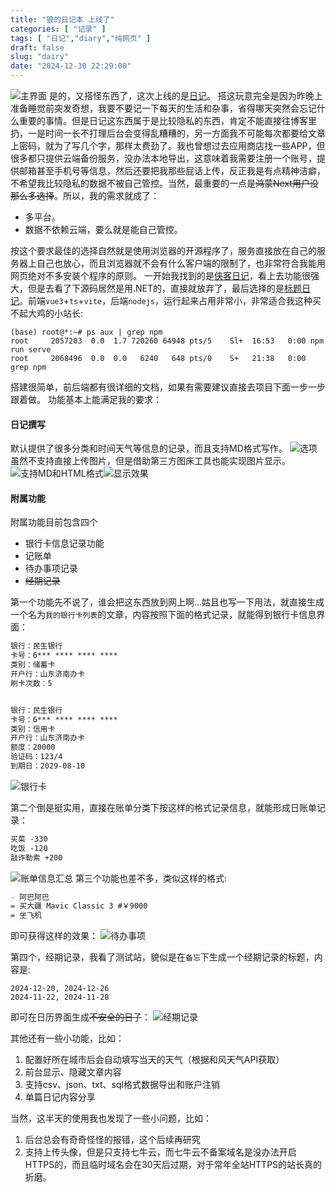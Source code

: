 ```yaml
---
title: "狼的日记本 上线了"
categories: [ "记录" ]
tags: [ "日记","diary","纯网页" ]
draft: false
slug: "dairy"
date: "2024-12-30 22:29:00"
---
```


![主界面][1]
是的，又搭怪东西了，这次上线的是[日记][2]。
搭这玩意完全是因为昨晚上准备睡觉前突发奇想，我要不要记一下每天的生活和杂事，省得哪天突然会忘记什么重要的事情。但是日记这东西属于是比较隐私的东西，肯定不能直接往博客里扔，一是时间一长不打理后台会变得乱糟糟的，另一方面我不可能每次都要给文章上密码，就为了写几个字，那样太费劲了。我也曾想过去应用商店找一些APP，但很多都只提供云端备份服务，没办法本地导出，这意味着我需要注册一个账号，提供邮箱甚至手机号等信息，然后还要把我那些屁话上传，反正我是有点精神洁癖，不希望我比较隐私的数据不被自己管控。当然，最重要的一点是~~鸿蒙Next用户没那么多选择~~。所以，我的需求就成了：

 - 多平台。
 - 数据不依赖云端，要么就是能自己管控。

按这个要求最佳的选择自然就是使用浏览器的开源程序了，服务直接放在自己的服务器上自己也放心，而且浏览器就不会有什么客户端的限制了，也非常符合我能用网页绝对不多安装个程序的原则。
一开始我找到的是[侠客日记][3]，看上去功能很强大，但是去看了下源码居然是用.NET的，直接就放弃了，最后选择的是[标题日记][4]。前端`vue3`+`ts`+`vite`，后端`nodejs`，运行起来占用非常小，非常适合我这种买不起大鸡的小站长:
```shell
(base) root@*:~# ps aux | grep npm
root     2057203  0.0  1.7 720260 64948 pts/5    Sl+  16:53   0:00 npm run serve
root     2068496  0.0  0.0   6240   648 pts/0    S+   21:38   0:00 grep npm
```
搭建很简单，前后端都有很详细的文档，如果有需要建议直接去项目下面一步一步跟着做。
功能基本上能满足我的要求：

#### 日记撰写
默认提供了很多分类和时间天气等信息的记录，而且支持MD格式写作。
![选项][5]
虽然不支持直接上传图片，但是借助第三方图床工具也能实现图片显示。
![支持MD和HTML格式][6]![显示效果][7]

#### 附属功能
附属功能目前包含四个

 - 银行卡信息记录功能
 - 记账单
 - 待办事项记录
 - ~~经期记录~~


第一个功能先不说了，谁会把这东西放到网上啊...姑且也写一下用法，就直接生成一个名为`我的银行卡列表`的文章，内容按照下面的格式记录，就能得到银行卡信息界面：
```Markdown
银行：民生银行
卡号：6*** **** **** ****
类别：储蓄卡
开户行：山东济南办卡
刷卡次数：5


银行：民生银行
卡号：6*** **** **** ****
类别：信用卡
开户行：山东济南办卡
额度：20000
验证码：123/4
到期日：2029-08-10
```
![银行卡][8]

第二个倒是挺实用，直接在账单分类下按这样的格式记录信息，就能形成日账单记录：
```Markdown
买菜 -330
吃饭 -120
敲诈勒索 +200
```
![账单信息汇总][9]
第三个功能也差不多，类似这样的格式:
```Markdown
- 阿巴阿巴
= 买大疆 Mavic Classic 3 #￥9000
= 坐飞机
```
即可获得这样的效果：
![待办事项][10]

第四个，经期记录，我看了测试站，貌似是在`备忘`下生成一个经期记录的标题，内容是:
```
2024-12-20, 2024-12-26
2024-11-22, 2024-11-28
```
即可在日历界面生成~~不安全的日子~~：
![经期记录][11]

其他还有一些小功能，比如：

 1. 配置好所在城市后会自动填写当天的天气（根据和风天气API获取）
 2. 前台显示、隐藏文章内容
 3. 支持csv、json、txt、sql格式数据导出和账户注销
 4. 单篇日记内容分享

当然，这半天的使用我也发现了一些小问题，比如：

 1. 后台总会有奇奇怪怪的报错，这个后续再研究
 2. 支持上传头像，但是只支持七牛云，而七牛云不备案域名是没办法开启HTTPS的，而且临时域名会在30天后过期，对于常年全站HTTPS的站长真的折磨。


  [1]: https://img-tama-guru.oss-cn-hongkong.aliyuncs.com/2024/12/30/6772ae9f88f02.png
  [2]: https://diary.tama.guru/diary
  [3]: https://gitee.com/Yu-core/SwashbucklerDiary
  [4]: https://github.com/KyleBing/diary
  [5]: https://img-tama-guru.oss-cn-hongkong.aliyuncs.com/2024/12/30/6772a4d7d791b.png
  [6]: https://img-tama-guru.oss-cn-hongkong.aliyuncs.com/2024/12/30/6772a5ac4353b.png
  [7]: https://img-tama-guru.oss-cn-hongkong.aliyuncs.com/2024/12/30/6772a5c87b729.png
  [8]: https://img-tama-guru.oss-cn-hongkong.aliyuncs.com/2024/12/30/6772aa5a7de36.png
  [9]: https://img-tama-guru.oss-cn-hongkong.aliyuncs.com/2024/12/30/6772a70da04f4.png
  [10]: https://img-tama-guru.oss-cn-hongkong.aliyuncs.com/2024/12/30/6772a9b331b9b.png
  [11]: https://img-tama-guru.oss-cn-hongkong.aliyuncs.com/2024/12/30/6772ac1d5223a.png